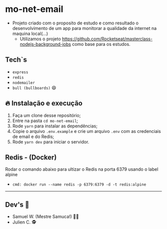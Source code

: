 # mo-net-email
- Projeto criado com o proposito de estudo e como resultado o desenvolvimento de um app para monitorar a qualidade da internet na maquina local(...)
  - Utilizamos o projeto https://github.com/Rocketseat/masterclass-nodejs-background-jobs como base para os estudos.

## Tech`s
- `express`
- `redis`
- `nodemailer`
- `bull (bullboards)`
:smile:

## 🔥 Instalação e execução 

1. Faça um clone desse repositório;
2. Entre na pasta `cd mo-net-email`;
3. Rode `yarn` para instalar as dependências;
4. Copie o arquivo `.env.example` e crie um arquivo `.env` com as credenciais de email e do Redis;
7. Rode `yarn dev` para iniciar o servidor.

##  Redis - (Docker)
  Rodar o comando abaixo para ultizar o Redis na porta 6379 usando o label alpine
  - `cmd: docker run --name redis -p 6379:6379 -d -t redis:alpine`

---
##  Dev's 💠
- Samuel W. (Mestre Samuca!) 👨‍🏫
- Julien C. 🕵
